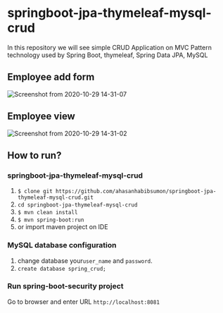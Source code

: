 # springboot-jpa-thymeleaf-mysql-crud
In this repository we will see simple CRUD Application on MVC Pattern technology used by Spring Boot, thymeleaf, Spring Data JPA, MySQL

##
## Employee add form
![Screenshot from 2020-10-29 14-31-07](https://user-images.githubusercontent.com/31319842/97544738-39f4ef00-19f4-11eb-810e-b42eb0172734.png)

##
## Employee view
![Screenshot from 2020-10-29 14-31-02](https://user-images.githubusercontent.com/31319842/97544746-3c574900-19f4-11eb-8294-a3eb5e0e0d85.png)


## How to run?

### springboot-jpa-thymeleaf-mysql-crud
1. `$ clone git https://github.com/ahasanhabibsumon/springboot-jpa-thymeleaf-mysql-crud.git`
2. `cd springboot-jpa-thymeleaf-mysql-crud`
3. `$ mvn clean install`
4. `$ mvn spring-boot:run` 
5. or import maven project on IDE 

### MySQL database configuration
1. change database your`user_name` and `password`.
2. `create database spring_crud;`

### Run spring-boot-security project
Go to browser and enter URL `http://localhost:8081`

